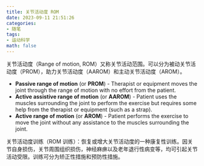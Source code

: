 ```yaml
---
title: 关节活动度 ROM
date: 2023-09-11 21:51:26
categories:
- 随笔
tags:
- 运动科学
math: false
---
```


关节活动度（Range of motion, ROM）又称关节活动范围。可以分为被动关节活动度（PROM），助力关节活动度（AAROM）和主动关节活动度（AROM）。

- **Passive range of motion** (or **PROM**) - Therapist or equipment moves the joint through the range of motion with no effort from the patient.
- **Active assistive range of motion** (or **AAROM**) - Patient uses the muscles surrounding the joint to perform the exercise but requires some help from the therapist or equipment (such as a strap).
- **Active range of motion** (or **AROM**) - Patient performs the exercise to move the joint without any assistance to the muscles surrounding the joint.

关节活动度训练（ROM 训练）：恢复或增大关节活动度的一种康复性训练。因关节自身损伤，关节周围组织损伤，神经麻痹以及老年退行性病变等，均可引起关节活动受限。训练可分为矫正性措施和预防性措施。
